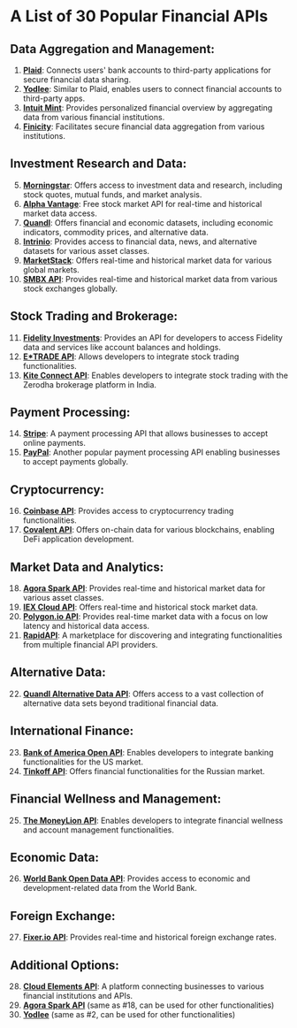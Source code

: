 # A List of 30 Popular Financial APIs

## Data Aggregation and Management:

1. **[Plaid](https://plaid.com/docs/api/)**: Connects users' bank accounts to third-party applications for secure financial data sharing.
2. **[Yodlee](https://www.yodlee.com/fintech/developers)**: Similar to Plaid, enables users to connect financial accounts to third-party apps.
3. **[Intuit Mint](https://mint.intuit.com/)**: Provides personalized financial overview by aggregating data from various financial institutions.
4. **[Finicity](https://www.finicity.com/manage/)**: Facilitates secure financial data aggregation from various institutions.

## Investment Research and Data:

5. **[Morningstar](https://developer.morningstar.com/)**: Offers access to investment data and research, including stock quotes, mutual funds, and market analysis.
6. **[Alpha Vantage](https://www.alphavantage.co/documentation/)**: Free stock market API for real-time and historical market data access.
7. **[Quandl](https://data.nasdaq.com/publishers/QDL)**: Offers financial and economic datasets, including economic indicators, commodity prices, and alternative data.
8. **[Intrinio](https://intrinio.com/)**: Provides access to financial data, news, and alternative datasets for various asset classes.
9. **[MarketStack](https://marketstack.com/)**: Offers real-time and historical market data for various global markets.
10. **[SMBX API](https://www.alphavantage.co/documentation/)**: Provides real-time and historical market data from various stock exchanges globally.

## Stock Trading and Brokerage:

11. **[Fidelity Investments](https://clearingcustody.fidelity.com/app/item/RD_9883092/integration-xchange.html)**: Provides an API for developers to access Fidelity data and services like account balances and holdings.
12. **[E*TRADE API](https://developer.etrade.com/home)**: Allows developers to integrate stock trading functionalities.
13. **[Kite Connect API](https://kite.trade/)**: Enables developers to integrate stock trading with the Zerodha brokerage platform in India.

## Payment Processing:

14. **[Stripe](https://docs.stripe.com/api)**: A payment processing API that allows businesses to accept online payments.
15. **[PayPal](https://developer.paypal.com/api/rest/)**: Another popular payment processing API enabling businesses to accept payments globally.

## Cryptocurrency:

16. **[Coinbase API](https://docs.cloud.coinbase.com/exchange/docs/welcome)**: Provides access to cryptocurrency trading functionalities.
17. **[Covalent API](https://www.covalenthq.com/docs/api/)**: Offers on-chain data for various blockchains, enabling DeFi application development.

## Market Data and Analytics:

18. **[Agora Spark API](https://cryptocointracker.com/yahoo-finance/yahoo-finance-api)**: Provides real-time and historical market data for various asset classes.
19. **[IEX Cloud API](https://iexcloud.io/docs)**: Offers real-time and historical stock market data.
20. **[Polygon.io API](https://polygon.io/docs/stocks)**: Provides real-time market data with a focus on low latency and historical data access.
21. **[RapidAPI](https://rapidapi.com/search/financial)**: A marketplace for discovering and integrating functionalities from multiple financial API providers.

## Alternative Data:

22. **[Quandl Alternative Data API](https://alternativedata.org/alternative-data/)**: Offers access to a vast collection of alternative data sets beyond traditional financial data.

## International Finance:

23. **[Bank of America Open API](https://developer.bankofamerica.com/)**: Enables developers to integrate banking functionalities for the US market.
24. **[Tinkoff API](https://www.tinkoff.ru/invest/open-api)**: Offers financial functionalities for the Russian market.

## Financial Wellness and Management:

25. **[The MoneyLion API](https://engine.tech/docs/api-reference/)**: Enables developers to integrate financial wellness and account management functionalities.

## Economic Data:

26. **[World Bank Open Data API](https://data.worldbank.org/)**: Provides access to economic and development-related data from the World Bank.

## Foreign Exchange:

27. **[Fixer.io API](https://fixer.io/)**: Provides real-time and historical foreign exchange rates.

## Additional Options:

28. **[Cloud Elements API](https://cloud-elements.com/)**: A platform connecting businesses to various financial institutions and APIs.
29. **[Agora Spark API](https://cryptocointracker.com/yahoo-finance/yahoo-finance-api)** (same as #18, can be used for other functionalities)
30. **[Yodlee](https://www.yodlee.com/fintech/developers)** (same as #2, can be used for other functionalities)

